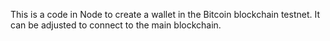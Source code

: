 This is a code in Node to create a wallet in the Bitcoin blockchain testnet. 
It can be adjusted to connect to the main blockchain.
